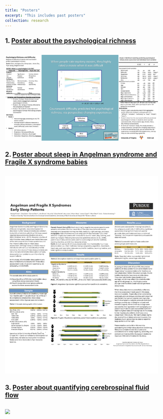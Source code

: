 ```yaml
---
title: "Posters"
excerpt: "This includes past posters"
collection: research
---
```


## 1. [Poster about the psychological richness](https://github.com/zumin-chen/Zumin-Chen/blob/master/images/spsp2.png)
<br/><img src='https://raw.githubusercontent.com/zumin-chen/Zumin-Chen/master/images/spsp2.png'>

## 2. [Poster about sleep in Angelman syndrome and Fragile X syndrome babies](https://github.com/zumin-chen/Zumin-Chen/blob/master/images/sleep_poster.png)
<br/><img src='https://raw.githubusercontent.com/zumin-chen/Zumin-Chen/master/images/sleep_poster.png'>

## 3. [Poster about quantifying cerebrospinal fluid flow](https://github.com/zumin-chen/Zumin-Chen/blob/master/images/IMSI_Draftb.png)
<br/><img src='https://raw.githubusercontent.com/zumin-chen/Zumin-Chen/master/images/IMSI_Draftb.png'>
